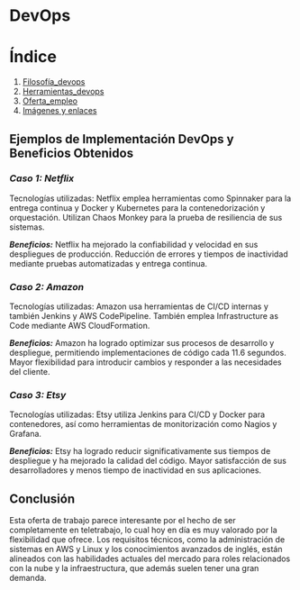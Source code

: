 # DevOps

# Índice

1. [Filosofía_devops](https://github.com/AleBayo/DevOps_/blob/main/Filosofía_devops.md)
2. [Herramientas_devops](https://github.com/AleBayo/DevOps_/blob/main/Herramientas_devops.md)
3. [Oferta_empleo](https://github.com/AleBayo/DevOps_/blob/main/Oferta_empleo.md)
4. [Imágenes y enlaces](https://github.com/AleBayo/DevOps_/tree/main/img)




## **Ejemplos de Implementación DevOps y Beneficios Obtenidos**
### *Caso 1: Netflix*

Tecnologías utilizadas: Netflix emplea herramientas como Spinnaker para la entrega continua y Docker y Kubernetes para la contenedorización y orquestación. Utilizan Chaos Monkey para la prueba de resiliencia de sus sistemas.

***Beneficios:***
Netflix ha mejorado la confiabilidad y velocidad en sus despliegues de producción.
Reducción de errores y tiempos de inactividad mediante pruebas automatizadas y entrega continua.

### *Caso 2: Amazon*

Tecnologías utilizadas: Amazon usa herramientas de CI/CD internas y también Jenkins y AWS CodePipeline. También emplea Infrastructure as Code mediante AWS CloudFormation.

***Beneficios:***
Amazon ha logrado optimizar sus procesos de desarrollo y despliegue, permitiendo implementaciones de código cada 11.6 segundos.
Mayor flexibilidad para introducir cambios y responder a las necesidades del cliente.

### *Caso 3: Etsy*

Tecnologías utilizadas: Etsy utiliza Jenkins para CI/CD y Docker para contenedores, así como herramientas de monitorización como Nagios y Grafana.

***Beneficios:***
Etsy ha logrado reducir significativamente sus tiempos de despliegue y ha mejorado la calidad del código.
Mayor satisfacción de sus desarrolladores y menos tiempo de inactividad en sus aplicaciones.



## Conclusión

Esta oferta de trabajo parece interesante por el hecho de ser completamente en teletrabajo, lo cual hoy en día es muy valorado por la flexibilidad que ofrece. Los requisitos técnicos, como la administración de sistemas en AWS y Linux y los conocimientos avanzados de inglés, están alineados con las habilidades actuales del mercado para roles relacionados con la nube y la infraestructura, que además suelen tener una gran demanda.



